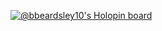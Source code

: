 [![@bbeardsley10's Holopin board](https://holopin.io/api/user/board?user=bbeardsley10)](https://holopin.io/@bbeardsley10)



<!--- 👋 Hi, I’m @bbeardsley10
- 👀 I’m interested in ...
- 🌱 I’m currently learning ...
- 💞️ I’m looking to collaborate on ...
- 📫 How to reach me ...
--->
<!---
bbeardsley10/bbeardsley10 is a ✨ special ✨ repository because its `README.md` (this file) appears on your GitHub profile.
You can click the Preview link to take a look at your changes.
--->
